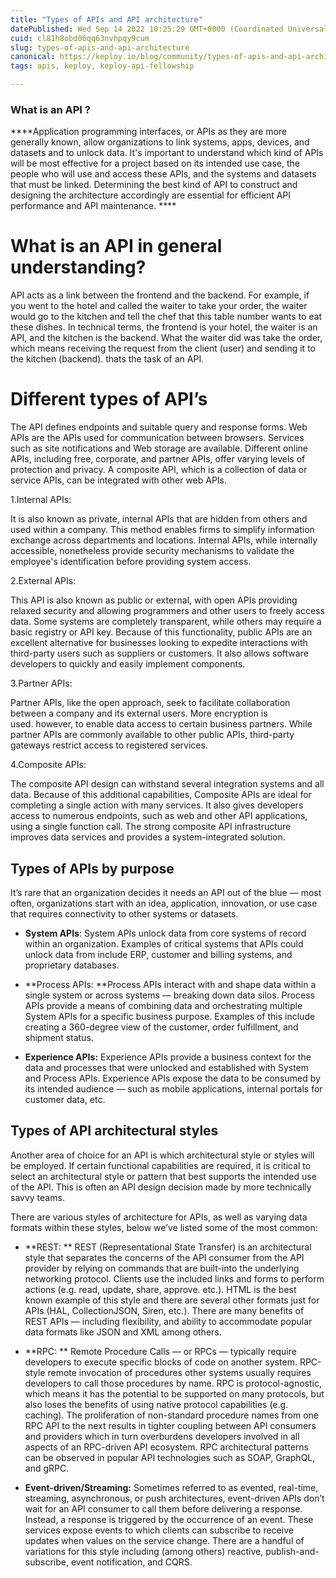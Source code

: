 ```yaml
---
title: "Types of APIs and API architecture"
datePublished: Wed Sep 14 2022 10:25:29 GMT+0000 (Coordinated Universal Time)
cuid: cl81h8obd06qq63nvhpqy9cum
slug: types-of-apis-and-api-architecture
canonical: https://keploy.io/blog/community/types-of-apis-and-api-architecture
tags: apis, keploy, keploy-api-fellowship

---
```




### What is an API ? ###
****Application programming interfaces, or APIs as they are more generally known, allow organizations to link systems, apps, devices, and datasets and to unlock data. It's important to understand which kind of APIs will be most effective for a project based on its intended use case, the people who will use and access these APIs, and the systems and datasets that must be linked. Determining the best kind of API to construct and designing the architecture accordingly are essential for efficient API performance and API maintenance. ****

# What is an API in general understanding?

API acts as a link between the frontend and the backend. For example, if you went to the hotel and called the waiter to take your order, the waiter would go to the kitchen and tell the chef that this table number wants to eat these dishes. In technical terms, the frontend is your hotel, the waiter is an API, and the kitchen is the backend. What the waiter did was take the order, which means receiving the request from the client (user) and sending it to the kitchen (backend). thats the task of an API.

# Different types of API’s

The API defines endpoints and suitable query and response forms. Web APIs are the APIs used for communication between browsers. Services such as site notifications and Web storage are available. Different online APIs, including free, corporate, and partner APIs, offer varying levels of protection and privacy. A composite API, which is a collection of data or service APIs, can be integrated with other web APIs.

1.Internal APIs:

It is also known as private, internal APIs that are hidden from others and used within a company. This method enables firms to simplify information exchange across departments and locations. Internal APIs, while internally accessible, nonetheless provide security mechanisms to validate the employee's identification before providing system access.

2.External APIs:

This API is also known as public or external, with open APIs providing relaxed security and allowing programmers and other users to freely access data. Some systems are completely transparent, while others may require a basic registry or API key. Because of this functionality, public APIs are an excellent alternative for businesses looking to expedite interactions with third-party users such as suppliers or customers. It also allows software developers to quickly and easily implement components.

3.Partner APIs:

Partner APIs, like the open approach, seek to facilitate collaboration between a company and its external users. More encryption is used. however, to enable data access to certain business partners. While partner APIs are commonly available to other public APIs, third-party gateways restrict access to registered services.

4.Composite APIs:

The composite API design can withstand several integration systems and all data. Because of this additional capabilities, Composite APIs are ideal for completing a single action with many services. It also gives developers access to numerous endpoints, such as web and other API applications, using a single function call. The strong composite API infrastructure improves data services and provides a system-integrated solution.

## Types of APIs by purpose

It’s rare that an organization decides it needs an API out of the blue — most often, organizations start with an idea, application, innovation, or use case that requires connectivity to other systems or datasets.

- **System APIs**: System APIs unlock data from core systems of record within an organization. Examples of critical systems that APIs could unlock data from include ERP, customer and billing systems, and proprietary databases. 

- **Process APIs: **Process APIs interact with and shape data within a single system or across systems — breaking down data silos. Process APIs provide a means of combining data and orchestrating multiple System APIs for a specific business purpose. Examples of this include creating a 360-degree view of the customer, order fulfillment, and shipment status. 

- **Experience APIs:** Experience APIs provide a business context for the data and processes that were unlocked and established with System and Process APIs. Experience APIs expose the data to be consumed by its intended audience — such as mobile applications, internal portals for customer data, etc.

 
## Types of API architectural styles

Another area of choice for an API is which architectural style or styles will be employed. If certain functional capabilities are required, it is critical to select an architectural style or pattern that best supports the intended use of the API. This is often an API design decision made by more technically savvy teams.


There are various styles of architecture for APIs, as well as varying data formats within these styles, below we’ve listed some of the most common:

- **REST: ** REST (Representational State Transfer) is an architectural style that separates the concerns of the API consumer from the API provider by relying on commands that are built-into the underlying networking protocol. Clients use the included links and forms to perform actions (e.g. read, update, share, approve. etc.). HTML is the best known example of this style and there are several other formats just for APIs (HAL, CollectionJSON, Siren, etc.). There are many benefits of REST APIs — including flexibility, and ability to accommodate popular data formats like JSON and XML among others.

- **RPC: ** Remote Procedure Calls — or RPCs — typically require developers to execute specific blocks of code on another system. RPC-style remote invocation of procedures other systems usually requires developers to call those procedures by name. RPC is protocol-agnostic, which means it has the potential to be supported on many protocols, but also loses the benefits of using native protocol capabilities (e.g. caching). The proliferation of non-standard procedure names from one RPC API to the next results in tighter coupling between API consumers and providers which in turn overburdens developers involved in all aspects of an RPC-driven API ecosystem. RPC architectural patterns can be observed in popular API technologies such as SOAP, GraphQL, and gRPC.

- **Event-driven/Streaming:** Sometimes referred to as evented, real-time, streaming, asynchronous, or push architectures, event-driven APIs don’t wait for an API consumer to call them before delivering a response. Instead, a response is triggered by the occurrence of an event. These services expose events to which clients can subscribe to receive updates when values on the service change. There are a handful of variations for this style including (among others) reactive, publish-and-subscribe, event notification, and CQRS.